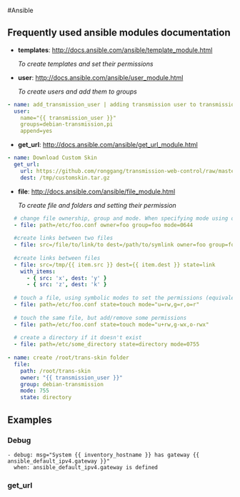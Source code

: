 #Ansible

## Frequently used ansible modules documentation
- **templates**:  <http://docs.ansible.com/ansible/template_module.html>
  
  _To create templates and set their permissions_


- **user**: <http://docs.ansible.com/ansible/user_module.html>
   
  _To create users and add them to groups_ 

~~~.yaml
- name: add_transmission_user | adding transmission user to transmission group
  user:
    name="{{ transmission_user }}"
    groups=debian-transmission,pi
    append=yes
~~~

- **get_url**: <http://docs.ansible.com/ansible/get_url_module.html>

~~~.yaml
- name: Download Custom Skin
  get_url:
    url: https://github.com/ronggang/transmission-web-control/raw/master/release/transmission-control-full.tar.gz
    dest: /tmp/customskin.tar.gz
~~~

- **file**: <http://docs.ansible.com/ansible/file_module.html>

  _To create file and folders and setting their permission_
  
~~~.yaml
  # change file ownership, group and mode. When specifying mode using octal numbers, first digit should always be 0.
  - file: path=/etc/foo.conf owner=foo group=foo mode=0644
  
  #create links between two files
  - file: src=/file/to/link/to dest=/path/to/symlink owner=foo group=foo state=link
  
  #create links between files
  - file: src=/tmp/{{ item.src }} dest={{ item.dest }} state=link
    with_items:
      - { src: 'x', dest: 'y' }
      - { src: 'z', dest: 'k' }
  
  # touch a file, using symbolic modes to set the permissions (equivalent to 0644)
  - file: path=/etc/foo.conf state=touch mode="u=rw,g=r,o=r"
  
  # touch the same file, but add/remove some permissions
  - file: path=/etc/foo.conf state=touch mode="u+rw,g-wx,o-rwx"
  
  # create a directory if it doesn't exist
  - file: path=/etc/some_directory state=directory mode=0755
  
- name: create /root/trans-skin folder
  file:
    path: /root/trans-skin
    owner: "{{ transmission_user }}"
    group: debian-transmission
    mode: 755
    state: directory
~~~
## Examples

### Debug

~~~.shell
- debug: msg="System {{ inventory_hostname }} has gateway {{ ansible_default_ipv4.gateway }}"
  when: ansible_default_ipv4.gateway is defined
~~~

### get_url

